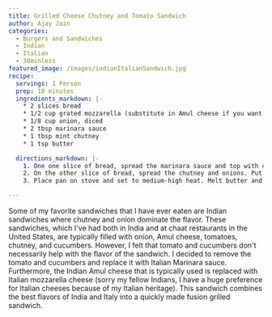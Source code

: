 ```yaml
---
title: Grilled Cheese Chutney and Tomato Sandwich
author: Ajay Jain
categories:
  - Burgers and Sandwiches
  - Indian
  - Italian
  - 30minless
featured_image: /images/indianItalianSandwich.jpg
recipe:
  servings: 1 Person
  prep: 10 minutes
  ingredients_markdown: |-
    * 2 slices bread
    * 1/2 cup grated mozzarella (substitute in Amul cheese if you want to use Indian cheese)
    * 1/8 cup onion, diced
    * 2 tbsp marinara sauce
    * 1 tbsp mint chutney
    * 1 tsp butter

  directions_markdown: |-
    1. One one slice of bread, spread the marinara sauce and top with cheese. It should look like a pizza
    2. On the other slice of bread, spread the chutney and onions. Put the slices together into a sandwich.
    3. Place pan on stove and set to medium-high heat. Melt butter and place sandwich. Press frequently. Flip when slice touching the plan is slightly toasted. Repeat until cheese is melted. Serve.

---
```

Some of my favorite sandwiches that I have ever eaten are Indian sandwiches where chutney and onion dominate the flavor. These sandwiches, which I've had both in India and at chaat restaurants in the United States, are typically filled with onion, Amul cheese, tomatoes, chutney, and cucumbers. However, I felt that tomato and cucumbers don't necessarily help with the flavor of the sandwich. I decided to remove the tomato and cucumbers and replace it with Italian Marinara sauce. Furthermore, the Indian Amul cheese that is typically used is replaced with Italian mozzarella cheese (sorry my fellow Indians, I have a huge preference for Italian cheeses because of my Italian heritage). This sandwich combines the best flavors of India and Italy into a quickly made fusion grilled sandwich. 
